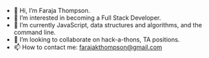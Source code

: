 - 👋 Hi, I’m Faraja Thompson.
- 👀 I’m interested in becoming a Full Stack Developer.
- 🌱 I’m currently JavaScript, data structures and algorithms,  and the command line.
- 💞️ I’m looking to collaborate on hack-a-thons, TA positions.
- 📫 How to contact me: farajakthompson@gmail.com 

<!---
Faraja17/Faraja17 is a ✨ special ✨ repository because its `README.md` (this file) appears on your GitHub profile.
You can click the Preview link to take a look at your changes.
--->
